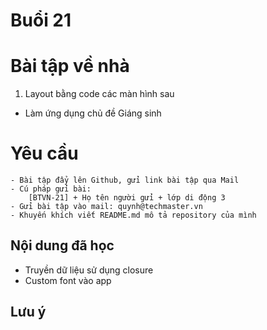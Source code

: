 
# Buổi 21

# Bài tập về nhà
1. Layout bằng code các màn hình sau
- Làm ứng dụng chủ đề Giáng sinh
# Yêu cầu
    - Bài tập đẩy lên Github, gửi link bài tập qua Mail
    - Cú pháp gửi bài:
        [BTVN-21] + Họ tên người gửi + lớp di động 3
    - Gửi bài tập vào mail: quynh@techmaster.vn
    - Khuyến khích viết README.md mô tả repository của mình

## Nội dung đã học
- Truyền dữ liệu sử dụng closure
- Custom font vào app

## Lưu ý


